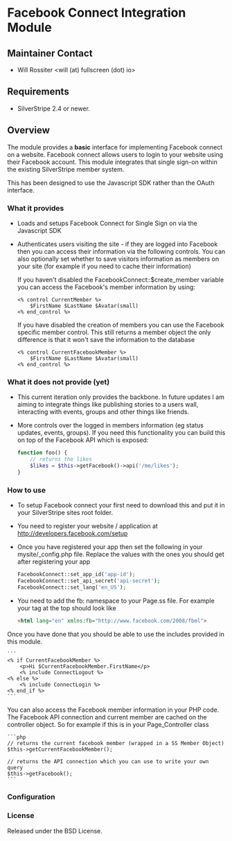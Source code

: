 # Facebook Connect Integration Module

## Maintainer Contact 
 * Will Rossiter 
   <will (at) fullscreen (dot) io>
	
## Requirements
 * SilverStripe 2.4 or newer.

## Overview
The module provides a **basic** interface for implementing Facebook connect on a website. Facebook connect allows users to login to your website
using their Facebook account. This module integrates that single sign-on within the existing SilverStripe member system.

This has been designed to use the Javascript SDK rather than the OAuth interface.

### What it provides

 * Loads and setups Facebook Connect for Single Sign on via the Javascript SDK

 * Authenticates users visiting the site - if they are logged into Facebook then you can access their information via
   the following controls. You can also optionally set whether to save visitors information as members on your site
   (for example if you need to cache their information)
	
   If you haven't disabled the FacebookConnect::$create_member variable you can access the Facebook's member information
   by using:

    ```
	<% control CurrentMember %>
		$FirstName $LastName $Avatar(small)
	<% end_control %>
	```

   If you have disabled the creation of members you can use the Facebook specific member control. This still returns a 
   member object the only difference is that it won't save the information to the database

    ```
	<% control CurrentFacebookMember %>
		$FirstName $LastName $Avatar(small)
	<% end_control %>
    ```
	
### What it does not provide (yet)

  * This current iteration only provides the backbone. In future updates I am aiming to integrate things like publishing
    stories to a users wall, interacting with events, groups and other things like friends.

  * More controls over the logged in members information (eg status updates, events, groups). If you need this functionality you
	can build this on top of the Facebook API which is exposed:

    ```php
	function foo() {
		// returns the likes		
		$likes = $this->getFacebook()->api('/me/likes');
	}
    ```
	
### How to use

  * To setup Facebook connect your first need to download this and put it in your SilverStripe sites root folder. 
  * You need to register your website / application at http://developers.facebook.com/setup
  * Once you have registered your app then set the following in your mysite/_config.php file. Replace the values with the ones
    you should get after registering your app

    ```php
    FacebookConnect::set_app_id('app-id');
	FacebookConnect::set_api_secret('api-secret');
	FacebookConnect::set_lang('en_US');
    ```
	
  * You need to add the fb: namespace to your Page.ss file. For example your <html> tag at the top should look like

    ```html
	<html lang="en" xmlns:fb="http://www.facebook.com/2008/fbml">
    ```

Once you have done that you should be able to use the includes provided in this module.

    ```
	<% if CurrentFacebookMember %>
		<p>Hi $CurrentFacebookMember.FirstName</p>
		<% include ConnectLogout %>
	<% else %>
		<% include ConnectLogin %>
	<% end_if %>
    ```

You can also access the Facebook member information in your PHP code. The Facebook API connection and current member are
cached on the controller object. So for example if this is in your Page_Controller class

    ```php
	// returns the current facebook member (wrapped in a SS Member Object)	
	$this->getCurrentFacebookMember();
	
	// returns the API connection which you can use to write your own query
	$this->getFacebook(); 
    ```
	
### Configuration


	
	
### License

Released under the BSD License. 
	
